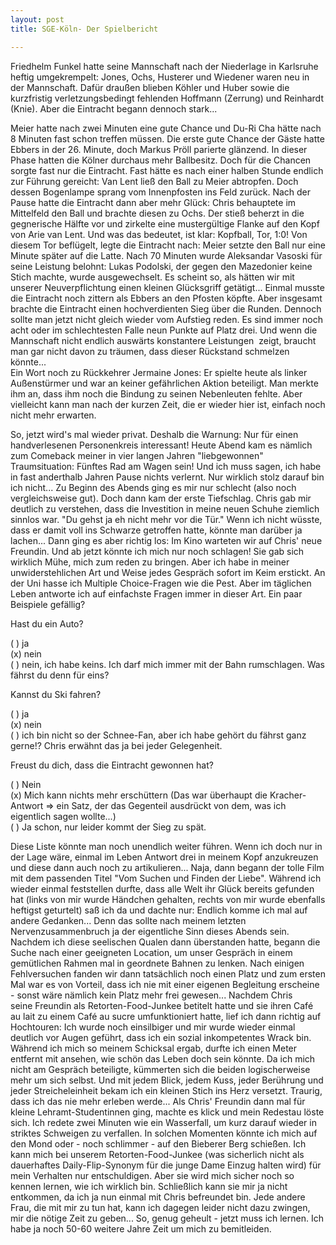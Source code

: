 ```yaml
---
layout: post
title: SGE-Köln- Der Spielbericht

---
```


Friedhelm Funkel hatte seine Mannschaft nach der Niederlage in Karlsruhe heftig umgekrempelt: Jones, Ochs, Husterer und Wiedener waren neu in der Mannschaft. Dafür draußen blieben Köhler und Huber sowie die kurzfristig verletzungsbedingt fehlenden Hoffmann (Zerrung) und Reinhardt (Knie). Aber die Eintracht begann dennoch stark...

Meier hatte nach zwei Minuten eine gute Chance und Du-Ri Cha hätte nach 8 Minuten fast schon treffen müssen. Die erste gute Chance der Gäste hatte Ebbers in der 26. Minute, doch Markus Pröll parierte glänzend. In dieser Phase hatten die Kölner durchaus mehr Ballbesitz. Doch für die Chancen sorgte fast nur die Eintracht. Fast hätte es nach einer halben Stunde endlich zur Führung gereicht: Van Lent ließ den Ball zu Meier abtropfen. Doch dessen Bogenlampe sprang vom Innenpfosten ins Feld zurück. Nach der Pause hatte die Eintracht dann aber mehr Glück: Chris behauptete im Mittelfeld den Ball und brachte diesen zu Ochs. Der stieß beherzt in die gegnerische Hälfte vor und zirkelte eine mustergültige Flanke auf den Kopf von Arie van Lent. Und was das bedeutet, ist klar: Kopfball, Tor, 1:0! Von diesem Tor beflügelt, legte die Eintracht nach: Meier setzte den Ball nur eine Minute später auf die Latte. Nach 70 Minuten wurde Aleksandar Vasoski für seine Leistung belohnt: Lukas Podolski, der gegen den Mazedonier keine Stich machte, wurde ausgewechselt. Es scheint so, als hätten wir mit unserer Neuverpflichtung einen kleinen Glücksgriff getätigt... Einmal musste die Eintracht noch zittern als Ebbers an den Pfosten köpfte. Aber insgesamt brachte die Eintracht einen hochverdienten Sieg über die Runden. Dennoch sollte man jetzt nicht gleich wieder vom Aufstieg reden. Es sind immer noch acht oder im schlechtesten Falle neun Punkte auf Platz drei. Und wenn die Mannschaft nicht endlich auswärts konstantere Leistungen  zeigt, braucht man gar nicht davon zu träumen, dass dieser Rückstand schmelzen könnte...  
Ein Wort noch zu Rückkehrer Jermaine Jones: Er spielte heute als linker Außenstürmer und war an keiner gefährlichen Aktion beteiligt. Man merkte ihm an, dass ihm noch die Bindung zu seinen Nebenleuten fehlte. Aber vielleicht kann man nach der kurzen Zeit, die er wieder hier ist, einfach noch nicht mehr erwarten.

So, jetzt wird's mal wieder privat. Deshalb die Warnung: Nur für einen handverlesenen Personenkreis interessant! Heute Abend kam es nämlich zum Comeback meiner in vier langen Jahren "liebgewonnen" Traumsituation: Fünftes Rad am Wagen sein! Und ich muss sagen, ich habe in fast anderthalb Jahren Pause nichts verlernt. Nur wirklich stolz darauf bin ich nicht... Zu Beginn des Abends ging es mir nur schlecht (also noch vergleichsweise gut). Doch dann kam der erste Tiefschlag. Chris gab mir deutlich zu verstehen, dass die Investition in meine neuen Schuhe ziemlich sinnlos war. "Du gehst ja eh nicht mehr vor die Tür." Wenn ich nicht wüsste, dass er damit voll ins Schwarze getroffen hatte, könnte man darüber ja lachen... Dann ging es aber richtig los: Im Kino warteten wir auf Chris' neue Freundin. Und ab jetzt könnte ich mich nur noch schlagen! Sie gab sich wirklich Mühe, mich zum reden zu bringen. Aber ich habe in meiner unwiderstehlichen Art und Weise jedes Gespräch sofort im Keim erstickt. An der Uni hasse ich Multiple Choice-Fragen wie die Pest. Aber im täglichen Leben antworte ich auf einfachste Fragen immer in dieser Art. Ein paar Beispiele gefällig?

Hast du ein Auto?  
  
( ) ja  
(x) nein  
( ) nein, ich habe keins. Ich darf mich immer mit der Bahn rumschlagen. Was fährst du denn für eins?

Kannst du Ski fahren?  
  
( ) ja  
(x) nein  
( ) ich bin nicht so der Schnee-Fan, aber ich habe gehört du fährst ganz gerne!? Chris erwähnt das ja bei jeder Gelegenheit.

Freust du dich, dass die Eintracht gewonnen hat?  
  
( ) Nein  
(x) Mich kann nichts mehr erschüttern (Das war überhaupt die Kracher-Antwort => ein Satz, der das Gegenteil ausdrückt von dem, was ich eigentlich sagen wollte...)  
( ) Ja schon, nur leider kommt der Sieg zu spät.

Diese Liste könnte man noch unendlich weiter führen. Wenn ich doch nur in der Lage wäre, einmal im Leben Antwort drei in meinem Kopf anzukreuzen und diese dann auch noch zu artikulieren... Naja, dann begann der tolle Film mit dem passenden Titel "Vom Suchen und Finden der Liebe". Während ich wieder einmal feststellen durfte, dass alle Welt ihr Glück bereits gefunden hat (links von mir wurde Händchen gehalten, rechts von mir wurde ebenfalls heftigst geturtelt) saß ich da und dachte nur: Endlich komme ich mal auf andere Gedanken... Denn das sollte nach meinem letzten Nervenzusammenbruch ja der eigentliche Sinn dieses Abends sein.  
Nachdem ich diese seelischen Qualen dann überstanden hatte, begann die Suche nach einer geeigneten Location, um unser Gespräch in einem gemütlichen Rahmen mal in geordnete Bahnen zu lenken. Nach einigen Fehlversuchen fanden wir dann tatsächlich noch einen Platz und zum ersten Mal war es von Vorteil, dass ich nie mit einer eigenen Begleitung erscheine - sonst wäre nämlich kein Platz mehr frei gewesen... Nachdem Chris seine Freundin als Retorten-Food-Junkee betitelt hatte und sie ihren Café au lait zu einem Café au sucre umfunktioniert hatte, lief ich dann richtig auf Hochtouren: Ich wurde noch einsilbiger und mir wurde wieder einmal deutlich vor Augen geführt, dass ich ein sozial inkompetentes Wrack bin. Während ich mich so meinem Schicksal ergab, durfte ich einen Meter entfernt mit ansehen, wie schön das Leben doch sein könnte. Da ich mich nicht am Gespräch beteiligte, kümmerten sich die beiden logischerweise mehr um sich selbst. Und mit jedem Blick, jedem Kuss, jeder Berührung und jeder Streicheleinheit bekam ich ein kleinen Stich ins Herz versetzt. Traurig, dass ich das nie mehr erleben werde... Als Chris' Freundin dann mal für kleine Lehramt-Studentinnen ging, machte es klick und mein Redestau löste sich. Ich redete zwei Minuten wie ein Wasserfall, um kurz darauf wieder in striktes Schweigen zu verfallen. In solchen Momenten könnte ich mich auf den Mond oder - noch schlimmer - auf den Bieberer Berg schießen. Ich kann mich bei unserem Retorten-Food-Junkee (was sicherlich nicht als dauerhaftes Daily-Flip-Synonym für die junge Dame Einzug halten wird) für mein Verhalten nur entschuldigen. Aber sie wird mich sicher noch so kennen lernen, wie ich wirklich bin. Schließlich kann sie mir ja nicht entkommen, da ich ja nun einmal mit Chris befreundet bin. Jede andere Frau, die mit mir zu tun hat, kann ich dagegen leider nicht dazu zwingen, mir die nötige Zeit zu geben... So, genug geheult - jetzt muss ich lernen. Ich habe ja noch 50-60 weitere Jahre Zeit um mich zu bemitleiden.
